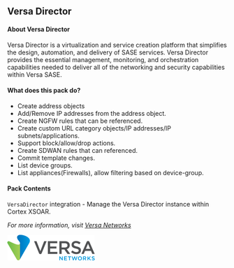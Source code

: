 Versa Director
---
#### About Versa Director
Versa Director is a virtualization and service creation platform that simplifies the design, automation, and delivery of SASE services. Versa Director provides the essential management, monitoring, and orchestration capabilities needed to deliver all of the networking and security capabilities within Versa SASE.

#### What does this pack do?
- Create address objects
- Add/Remove IP addresses from the address object.
- Create NGFW rules that can be referenced.
- Create custom URL category objects/IP addresses/IP subnets/applications.
- Support block/allow/drop actions.
- Create SDWAN rules that can referenced.
- Commit template changes.
- List device groups.
- List appliances(Firewalls), allow filtering based on device-group.

#### Pack Contents
`VersaDirector` integration - Manage the Versa Director instance within Cortex XSOAR.

_For more information, visit [Versa Networks](https://versa-networks.com/products/components/)_

[![Versa Director](binary_files/logo-versa-networks.png)](https://versa-networks.com/products/components/)